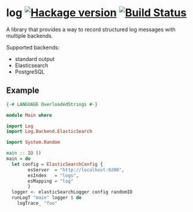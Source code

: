 # log [![Hackage version](https://img.shields.io/hackage/v/log.svg?label=Hackage)](https://hackage.haskell.org/package/log) [![Build Status](https://secure.travis-ci.org/scrive/log.svg?branch=master)](http://travis-ci.org/scrive/log)

A library that provides a way to record structured log messages with
multiple backends.

Supported backends:

* standard output
* Elasticsearch
* PostgreSQL


## Example

```haskell
{-# LANGUAGE OverloadedStrings #-}

module Main where

import Log
import Log.Backend.ElasticSearch

import System.Random

main :: IO ()
main = do
  let config = ElasticSearchConfig {
        esServer  = "http://localhost:9200",
        esIndex   = "logs",
        esMapping = "log"
        }
  logger <- elasticSearchLogger config randomIO
  runLogT "main" logger $ do
    logTrace_ "foo"
```

